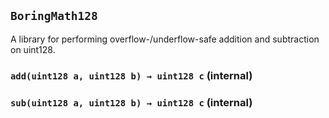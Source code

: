 ## `BoringMath128`

A library for performing overflow-/underflow-safe addition and subtraction on uint128.




### `add(uint128 a, uint128 b) → uint128 c` (internal)





### `sub(uint128 a, uint128 b) → uint128 c` (internal)








